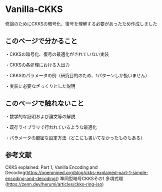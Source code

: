 # Vanilla-CKKS
修論のためにCKKSの暗号化、復号を理解する必要があったため作成しました

## このページで分かること
・CKKSの暗号化、復号の最適化がされていない実装

・CKKSの各処理における入出力

・CKKSのパラメータの例（研究目的のため、1パターンしか扱いません）

・実装に必要なざっくりとした説明

## このページで触れないこと
・数学的な証明および論文等の解説

・既存ライブラリで行われているような最適化

・パラメータの厳密な設定方法（どこにも書いてなかったものもある）

## 参考文献
CKKS explained: Part 1, Vanilla Encoding and Decoding(https://openmined.org/blog/ckks-explained-part-1-simple-encoding-and-decoding/)
準同型暗号CKKSその1 多項式環(https://zenn.dev/herumi/articles/ckks-ring-iso)
